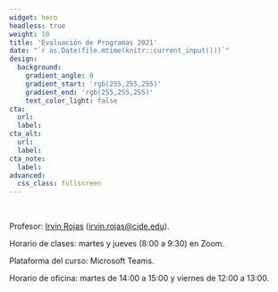 ```yaml
---
widget: hero
headless: true
weight: 10
title: 'Evaluación de Programas 2021'
date: "`r as.Date(file.mtime(knitr::current_input()))`"
design:
  background:
    gradient_angle: 0
    gradient_start: 'rgb(255,255,255)'
    gradient_end: 'rgb(255,255,255)'
    text_color_light: false
cta:
  url:
  label:
cta_alt:
  url:
  label:
cta_note:
  label:
advanced:
  css_class: fullscreen
---
```

<br>

Profesor: [Irvin Rojas](https://www.rojasirvin.com/) (irvin.rojas@cide.edu).

Horario de clases: martes y jueves (8:00 a 9:30) en Zoom.

Plataforma del curso: Microsoft Teams.

Horario de oficina: martes de 14:00 a 15:00 y viernes de 12:00 a 13:00.